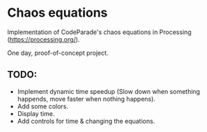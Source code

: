 # Chaos equations
Implementation of CodeParade's chaos equations in Processing (https://processing.org/).

One day, proof-of-concept project.

## TODO:
- Implement dynamic time speedup (Slow down when something happends, move faster when nothing happens).
- Add some colors.
- Display time.
- Add controls for time & changing the equations.
